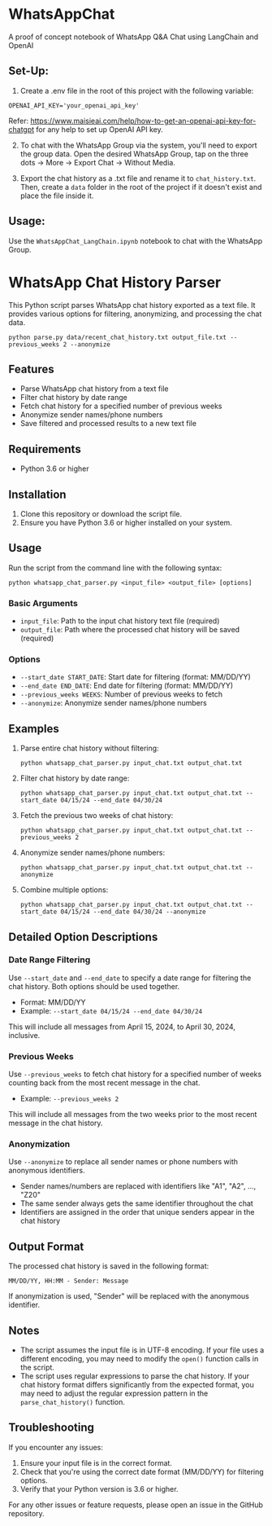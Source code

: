 # WhatsAppChat
A proof of concept notebook of WhatsApp Q&amp;A Chat using LangChain and OpenAI


## Set-Up:

1. Create a .env file in the root of this project with the following variable:

```
OPENAI_API_KEY='your_openai_api_key'
```

Refer: https://www.maisieai.com/help/how-to-get-an-openai-api-key-for-chatgpt for any help to set up OpenAI API key.

2. To chat with the WhatsApp Group via the system, you'll need to export the group data. Open the desired WhatsApp Group, tap on the three dots -> More -> Export Chat -> Without Media.

3. Export the chat history as a .txt file and rename it to `chat_history.txt`. Then, create a `data` folder in the root of the project if it doesn't exist and place the file inside it.


## Usage:

Use the `WhatsAppChat_LangChain.ipynb` notebook to chat with the WhatsApp Group.


# WhatsApp Chat History Parser

This Python script parses WhatsApp chat history exported as a text file. It provides various options for filtering, anonymizing, and processing the chat data.

```
python parse.py data/recent_chat_history.txt output_file.txt --previous_weeks 2 --anonymize
```
## Features

- Parse WhatsApp chat history from a text file
- Filter chat history by date range
- Fetch chat history for a specified number of previous weeks
- Anonymize sender names/phone numbers
- Save filtered and processed results to a new text file

## Requirements

- Python 3.6 or higher

## Installation

1. Clone this repository or download the script file.
2. Ensure you have Python 3.6 or higher installed on your system.

## Usage

Run the script from the command line with the following syntax:

```
python whatsapp_chat_parser.py <input_file> <output_file> [options]
```

### Basic Arguments

- `input_file`: Path to the input chat history text file (required)
- `output_file`: Path where the processed chat history will be saved (required)

### Options

- `--start_date START_DATE`: Start date for filtering (format: MM/DD/YY)
- `--end_date END_DATE`: End date for filtering (format: MM/DD/YY)
- `--previous_weeks WEEKS`: Number of previous weeks to fetch
- `--anonymize`: Anonymize sender names/phone numbers

## Examples

1. Parse entire chat history without filtering:
   ```
   python whatsapp_chat_parser.py input_chat.txt output_chat.txt
   ```

2. Filter chat history by date range:
   ```
   python whatsapp_chat_parser.py input_chat.txt output_chat.txt --start_date 04/15/24 --end_date 04/30/24
   ```

3. Fetch the previous two weeks of chat history:
   ```
   python whatsapp_chat_parser.py input_chat.txt output_chat.txt --previous_weeks 2
   ```

4. Anonymize sender names/phone numbers:
   ```
   python whatsapp_chat_parser.py input_chat.txt output_chat.txt --anonymize
   ```

5. Combine multiple options:
   ```
   python whatsapp_chat_parser.py input_chat.txt output_chat.txt --start_date 04/15/24 --end_date 04/30/24 --anonymize
   ```

## Detailed Option Descriptions

### Date Range Filtering

Use `--start_date` and `--end_date` to specify a date range for filtering the chat history. Both options should be used together.

- Format: MM/DD/YY
- Example: `--start_date 04/15/24 --end_date 04/30/24`

This will include all messages from April 15, 2024, to April 30, 2024, inclusive.

### Previous Weeks

Use `--previous_weeks` to fetch chat history for a specified number of weeks counting back from the most recent message in the chat.

- Example: `--previous_weeks 2`

This will include all messages from the two weeks prior to the most recent message in the chat history.

### Anonymization

Use `--anonymize` to replace all sender names or phone numbers with anonymous identifiers.

- Sender names/numbers are replaced with identifiers like "A1", "A2", ..., "Z20"
- The same sender always gets the same identifier throughout the chat
- Identifiers are assigned in the order that unique senders appear in the chat history

## Output Format

The processed chat history is saved in the following format:

```
MM/DD/YY, HH:MM - Sender: Message
```

If anonymization is used, "Sender" will be replaced with the anonymous identifier.

## Notes

- The script assumes the input file is in UTF-8 encoding. If your file uses a different encoding, you may need to modify the `open()` function calls in the script.
- The script uses regular expressions to parse the chat history. If your chat history format differs significantly from the expected format, you may need to adjust the regular expression pattern in the `parse_chat_history()` function.

## Troubleshooting

If you encounter any issues:

1. Ensure your input file is in the correct format.
2. Check that you're using the correct date format (MM/DD/YY) for filtering options.
3. Verify that your Python version is 3.6 or higher.

For any other issues or feature requests, please open an issue in the GitHub repository.